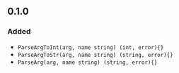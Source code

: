 ## 0.1.0

### Added
- `ParseArgToInt(arg, name string) (int, error){}`
- `ParseArgToStr(arg, name string) (string, error){}`
- `ParseArg(arg, name string) (string, error){}`